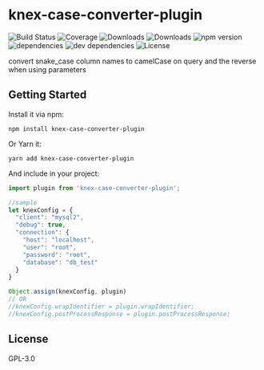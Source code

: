 # knex-case-converter-plugin

![Build Status](https://img.shields.io/travis/mkhanal/knex-case-converter-plugin.svg)
![Coverage](https://img.shields.io/coveralls/mkhanal/knex-case-converter-plugin.svg)
![Downloads](https://img.shields.io/npm/dm/knex-case-converter-plugin.svg)
![Downloads](https://img.shields.io/npm/dt/knex-case-converter-plugin.svg)
![npm version](https://img.shields.io/npm/v/knex-case-converter-plugin.svg)
![dependencies](https://img.shields.io/david/mkhanal/knex-case-converter-plugin.svg)
![dev dependencies](https://img.shields.io/david/dev/mkhanal/knex-case-converter-plugin.svg)
![License](https://img.shields.io/npm/l/knex-case-converter-plugin.svg)

convert snake_case column names to camelCase on query and the reverse when using parameters

## Getting Started

Install it via npm:

```shell
npm install knex-case-converter-plugin
```

Or Yarn it:

```shell
yarn add knex-case-converter-plugin
```

And include in your project:

```javascript
import plugin from 'knex-case-converter-plugin';

//sample
let knexConfig = {
  "client": "mysql2",
  "debug": true,
  "connection": {
    "host": "localhost",
    "user": "root",
    "password": "root",
    "database": "db_test"
  }
}

Object.assign(knexConfig, plugin)
// OR
//knexConfig.wrapIdentifier = plugin.wrapIdentifier;
//knexConfig.postProcessResponse = plugin.postProcessResponse;

```

## License

GPL-3.0
